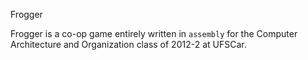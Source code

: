 Frogger

Frogger is a co-op game entirely written in `assembly` for the Computer Architecture and Organization class of 2012-2 at UFSCar.

